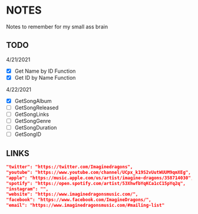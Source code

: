 # NOTES

Notes to remember for my small ass brain

## TODO

4/21/2021

- [X] Get Name by ID Function
- [X] Get ID by Name Function

4/22/2021

- [X] GetSongAlbum
- [ ] GetSongReleased
- [ ] GetSongLinks
- [ ] GetSongGenre
- [ ] GetSongDuration
- [ ] GetSongID

## LINKS

```json
"twitter": "https://twitter.com/Imaginedragons",
"youtube": "https://www.youtube.com/channel/UCpx_k19S2vUutWUUM9qmXEg",
"apple": "https://music.apple.com/us/artist/imagine-dragons/358714030",
"spotify": "https://open.spotify.com/artist/53XhwfbYqKCa1cC15pYq2q",
"instagram": "",
"website": "https://www.imaginedragonsmusic.com/",
"facebook": "https://www.facebook.com/ImagineDragons/",
"email": "https://www.imaginedragonsmusic.com/#mailing-list"
```
